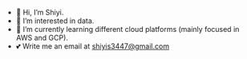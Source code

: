- 👋 Hi, I’m Shiyi.
- 🔢 I’m interested in data.
- 🌱 I’m currently learning different cloud platforms (mainly focused in AWS and GCP).
- 💕 Write me an email at shiyis3447@gmail.com

<!---
shiyis/shiyis is a ✨ special ✨ repository because its `README.md` (this file) appears on your GitHub profile.
You can click the Preview link to take a look at your changes.
--->

